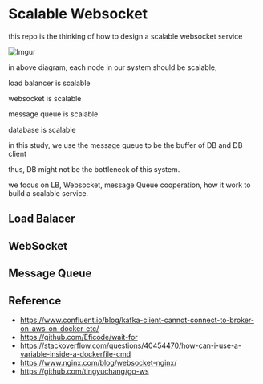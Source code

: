 # Scalable Websocket 
this repo is the thinking of how to design a scalable websocket service

![Imgur](https://imgur.com/xETCAa2.jpg)

in above diagram, each node in our system should be scalable,

load balancer is scalable

websocket is scalable

message queue is scalable

database is scalable

in this study, we use the message queue to be the buffer of DB and DB client

thus, DB might not be the bottleneck of this system.

we focus on LB, Websocket, message Queue cooperation, how it work to build a scalable service.

## Load Balacer

## WebSocket

## Message Queue






## Reference
- https://www.confluent.io/blog/kafka-client-cannot-connect-to-broker-on-aws-on-docker-etc/
- https://github.com/Eficode/wait-for
- https://stackoverflow.com/questions/40454470/how-can-i-use-a-variable-inside-a-dockerfile-cmd
- https://www.nginx.com/blog/websocket-nginx/
- https://github.com/tingyuchang/go-ws
